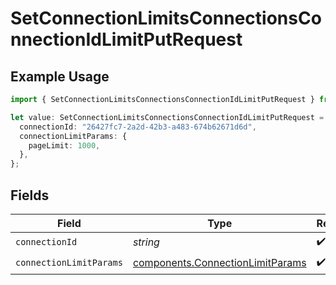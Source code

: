 # SetConnectionLimitsConnectionsConnectionIdLimitPutRequest

## Example Usage

```typescript
import { SetConnectionLimitsConnectionsConnectionIdLimitPutRequest } from "ragie/models/operations";

let value: SetConnectionLimitsConnectionsConnectionIdLimitPutRequest = {
  connectionId: "26427fc7-2a2d-42b3-a483-674b62671d6d",
  connectionLimitParams: {
    pageLimit: 1000,
  },
};
```

## Fields

| Field                                                                                | Type                                                                                 | Required                                                                             | Description                                                                          |
| ------------------------------------------------------------------------------------ | ------------------------------------------------------------------------------------ | ------------------------------------------------------------------------------------ | ------------------------------------------------------------------------------------ |
| `connectionId`                                                                       | *string*                                                                             | :heavy_check_mark:                                                                   | N/A                                                                                  |
| `connectionLimitParams`                                                              | [components.ConnectionLimitParams](../../models/components/connectionlimitparams.md) | :heavy_check_mark:                                                                   | N/A                                                                                  |